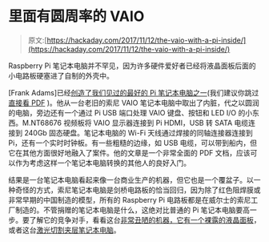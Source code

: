 # 里面有圆周率的 VAIO

> 原文:[https://hackaday.com/2017/11/12/the-vaio-with-a-pi-inside/](https://hackaday.com/2017/11/12/the-vaio-with-a-pi-inside/)

Raspberry Pi 笔记本电脑并不罕见，因为许多硬件爱好者已经将液晶面板后面的小电路板硬塞进了自制的外壳中。

[Frank Adams]已经[创造了我们见过的最好的 Pi 笔记本电脑之一](https://github.com/thedalles77/Pi_Teensy_Laptop)(我们建议你跳过[直接看 PDF](https://github.com/thedalles77/Pi_Teensy_Laptop/blob/master/Laptop%20conversion%20to%20Raspberry%20Pi.pdf) )。他从一台老旧的索尼 VAIO 笔记本电脑中取出了内脏，代之以圆润的电脑，旁边还有一个通过 Pi USB 端口处理 VAIO 键盘、按钮和 LED I/O 的小东西。M.NT68676 视频板将 VAIO 显示器连接到 Pi HDMI，USB 转 SATA 电缆连接到 240Gb 固态硬盘。笔记本电脑的 Wi-Fi 天线通过焊接的同轴连接器连接到 Pi，还有一个实时时钟板。有一些粗糙的边缘，如 USB 电缆，可以带到船内，但它在其他方面很好地融入了案件。他的文章是一个非常全面的 PDF 文档，应该可以作为考虑这样一个笔记本电脑转换的其他人的良好入门。

结果是一台笔记本电脑看起来像一台商业生产的机器，但它也是一个覆盆子。以一种奇怪的方式，索尼笔记本电脑是剑桥电路板的恰当回归，因为除了红色阻焊膜或非常早期的中国制造的模型，所有的 Raspberry Pi 电路板都是在威尔士的索尼工厂制造的。不管捐赠的笔记本电脑是什么，这绝对比普通的 Pi 笔记本电脑要高一步。要了解它的竞争对手，看看这台[非常丑陋的机器，它有一个裸露的液晶面板](https://hackaday.com/2017/03/11/an-ugly-but-functional-pi-laptop/)，或者这台[激光切割夹层笔记本电脑](https://hackaday.com/2017/03/29/sandwich-together-a-raspberry-pi-laptop/)。